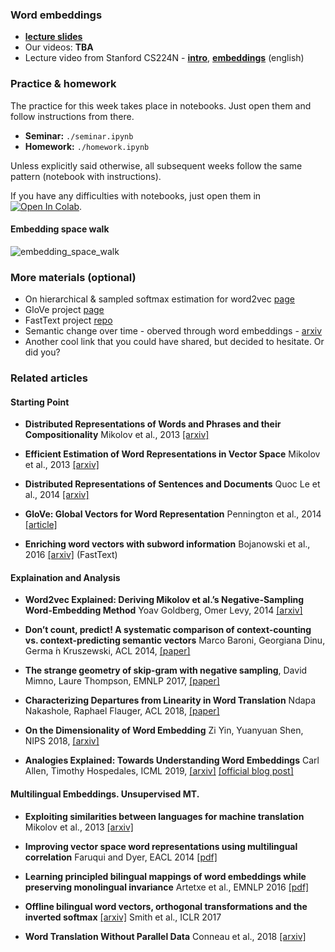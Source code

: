 ### Word embeddings
- [__lecture slides__](../resources/slides/nlp19_01_word_embeddings.pdf)
- Our videos: __TBA__
- Lecture video from Stanford CS224N - [__intro__](https://www.youtube.com/watch?v=OQQ-W_63UgQ), [__embeddings__](https://www.youtube.com/watch?v=ERibwqs9p38) (english)


### Practice & homework
The practice for this week takes place in notebooks. Just open them and follow instructions from there.
* __Seminar:__ `./seminar.ipynb`
* __Homework:__ `./homework.ipynb`

Unless explicitly said otherwise, all subsequent weeks follow the same pattern (notebook with instructions).

If you have any difficulties with notebooks, just open them in [![Open In Colab](https://colab.research.google.com/assets/colab-badge.svg)](https://colab.research.google.com/github/yandexdataschool/nlp_course/blob/master/week01_embeddings/seminar.ipynb).

#### Embedding space walk
![embedding_space_walk](https://raw.githubusercontent.com/yandexdataschool/nlp_course/master/resources/embedding_space_walk.gif)

### More materials (optional)
* On hierarchical & sampled softmax estimation for word2vec [page](http://ruder.io/word-embeddings-softmax/)
* GloVe project [page](https://nlp.stanford.edu/projects/glove/)
* FastText project [repo](https://github.com/facebookresearch/fastText)
* Semantic change over time - oberved through word embeddings - [arxiv](https://arxiv.org/pdf/1605.09096.pdf)
* Another cool link that you could have shared, but decided to hesitate. Or did you?

### Related articles

#### Starting Point

- **Distributed Representations of Words and Phrases and their Compositionality** Mikolov et al., 2013 [[arxiv]](https://arxiv.org/abs/1310.4546)

- **Efficient Estimation of Word Representations in Vector Space** Mikolov et al., 2013 [[arxiv]](https://arxiv.org/abs/1301.3781)

- **Distributed Representations of Sentences and Documents** Quoc Le et al., 2014 [[arxiv]](https://arxiv.org/abs/1405.4053)

- **GloVe: Global Vectors for Word Representation** Pennington et al., 2014 [[article]](https://www.aclweb.org/anthology/D14-1162)

- **Enriching word vectors with subword information** Bojanowski et al., 2016 [[arxiv]](https://arxiv.org/abs/1607.04606) (FastText)


#### Explaination and Analysis

- **Word2vec Explained: Deriving Mikolov et al.’s Negative-Sampling Word-Embedding Method** Yoav Goldberg, Omer Levy, 2014 [[arxiv]](https://arxiv.org/abs/1402.3722)

- **Don’t count, predict! A systematic comparison of context-counting vs. context-predicting semantic vectors** Marco Baroni, Georgiana Dinu, Germa ́n Kruszewski, ACL 2014, [[paper]](https://www.aclweb.org/anthology/P14-1023)

- **The strange geometry of skip-gram with negative sampling**, David Mimno, Laure Thompson, EMNLP 2017, [[paper]](https://www.aclweb.org/anthology/D17-1308)

- **Characterizing Departures from Linearity in Word Translation** Ndapa Nakashole, Raphael Flauger, ACL 2018, [[paper]](https://aclweb.org/anthology/P18-2036)

- **On the Dimensionality of Word Embedding** Zi Yin, Yuanyuan Shen, NIPS 2018, [[arxiv]](https://arxiv.org/pdf/1812.04224.pdf)

- **Analogies Explained: Towards Understanding Word Embeddings** Carl Allen, Timothy Hospedales, ICML 2019, [[arxiv]](https://arxiv.org/abs/1901.09813) [[official blog post]](https://carl-allen.github.io/nlp/2019/07/01/explaining-analogies-explained.html)



#### Multilingual Embeddings. Unsupervised MT.

- **Exploiting similarities between languages for machine translation** Mikolov et al., 2013 [[arxiv]](https://arxiv.org/abs/1309.4168)

- **Improving vector space word representations using multilingual correlation** Faruqui and Dyer, EACL 2014 [[pdf]](https://www.aclweb.org/anthology/E14-1049)

- **Learning principled bilingual mappings of word embeddings while preserving monolingual invariance** Artetxe et al., EMNLP 2016 [[pdf]](https://aclweb.org/anthology/D16-1250)

- **Offline bilingual word vectors, orthogonal transformations and the inverted softmax** [[arxiv]](https://arxiv.org/abs/1702.03859)
Smith et al., ICLR 2017

- **Word Translation Without Parallel Data** Conneau et al., 2018 [[arxiv]](https://arxiv.org/abs/1710.04087)

